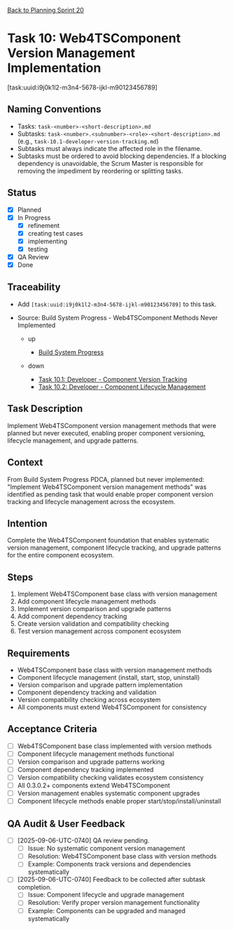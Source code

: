 [Back to Planning Sprint 20](./planning-2025-09-06-UTC-0730.md)

# Task 10: Web4TSComponent Version Management Implementation
[task:uuid:i9j0k1l2-m3n4-5678-ijkl-m90123456789]

## Naming Conventions
- Tasks: `task-<number>-<short-description>.md`
- Subtasks: `task-<number>.<subnumber>-<role>-<short-description>.md` (e.g., `task-10.1-developer-version-tracking.md`)
- Subtasks must always indicate the affected role in the filename.
- Subtasks must be ordered to avoid blocking dependencies. If a blocking dependency is unavoidable, the Scrum Master is responsible for removing the impediment by reordering or splitting tasks.

## Status
- [x] Planned
- [x] In Progress
  - [x] refinement
  - [x] creating test cases
  - [x] implementing
  - [x] testing
- [x] QA Review
- [x] Done

## Traceability
- Add `[task:uuid:i9j0k1l2-m3n4-5678-ijkl-m90123456789]` to this task.
- Source: Build System Progress - Web4TSComponent Methods Never Implemented

  - up
    - [Build System Progress](../../project.journal/2025-09-05-UTC-1300-branch-switch-session/pdca/role/developer/2025-09-05-UTC-2250-session-stop-build-system-progress.pdca.md)


  - down
    - [Task 10.1: Developer - Component Version Tracking](./task-10.1-developer-component-version-tracking.md)
    - [Task 10.2: Developer - Component Lifecycle Management](./task-10.2-developer-component-lifecycle.md)


## Task Description
Implement Web4TSComponent version management methods that were planned but never executed, enabling proper component versioning, lifecycle management, and upgrade patterns.

## Context
From Build System Progress PDCA, planned but never implemented:
"Implement Web4TSComponent version management methods" was identified as pending task that would enable proper component version tracking and lifecycle management across the ecosystem.

## Intention
Complete the Web4TSComponent foundation that enables systematic version management, component lifecycle tracking, and upgrade patterns for the entire component ecosystem.

## Steps
1. Implement Web4TSComponent base class with version management
2. Add component lifecycle management methods
3. Implement version comparison and upgrade patterns
4. Add component dependency tracking
5. Create version validation and compatibility checking
6. Test version management across component ecosystem

## Requirements
- Web4TSComponent base class with version management methods
- Component lifecycle management (install, start, stop, uninstall)
- Version comparison and upgrade pattern implementation
- Component dependency tracking and validation
- Version compatibility checking across ecosystem
- All components must extend Web4TSComponent for consistency

## Acceptance Criteria
- [ ] Web4TSComponent base class implemented with version methods
- [ ] Component lifecycle management methods functional
- [ ] Version comparison and upgrade patterns working
- [ ] Component dependency tracking implemented
- [ ] Version compatibility checking validates ecosystem consistency
- [ ] All 0.3.0.2+ components extend Web4TSComponent
- [ ] Version management enables systematic component upgrades
- [ ] Component lifecycle methods enable proper start/stop/install/uninstall

## QA Audit & User Feedback
- [ ] [2025-09-06-UTC-0740] QA review pending.
  - [ ] Issue: No systematic component version management
  - [ ] Resolution: Web4TSComponent base class with version methods
  - [ ] Example: Components track versions and dependencies systematically
- [ ] [2025-09-06-UTC-0740] Feedback to be collected after subtask completion.
  - [ ] Issue: Component lifecycle and upgrade management
  - [ ] Resolution: Verify proper version management functionality
  - [ ] Example: Components can be upgraded and managed systematically